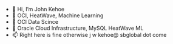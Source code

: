 - 👋 Hi, I’m John Kehoe
- 👀 OCI, HeatWave, Machine Learning
- 🌱 OCI Data Scince
- 💞️ Oracle Cloud Infrastructure, MySQL HeatWave ML
- 📫 Right here is fine otherwise j w kehoe@ sbglobal dot come

<!---
jwkehoe/jwkehoe is a ✨ special ✨ repository because its `README.md` (this file) appears on your GitHub profile.
You can click the Preview link to take a look at your changes.
--->
